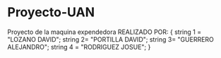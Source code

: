 # Proyecto-UAN
Proyecto de la maquina expendedora 
REALIZADO POR:
{
  string 1 = "LOZANO DAVID";
  string 2= "PORTILLA DAVID";
  string 3= "GUERRERO ALEJANDRO";
  string 4 = "RODRIGUEZ JOSUE";
}
